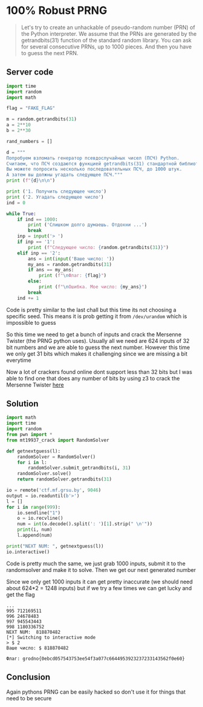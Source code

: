 # 100% Robust PRNG
> Let's try to create an unhackable of pseudo-random number (PRN) of the Python interpreter. We assume that the PRNs are generated by the getrandbits(31) function of the standard random library. You can ask for several consecutive PRNs, up to 1000 pieces. And then you have to guess the next PRN.

## Server code
```python
import time
import random
import math

flag = "FAKE_FLAG"

m = random.getrandbits(31)
a = 2**10
b = 2**30

rand_numbers = []

d = """
Попробуем взломать генератор псевдослучайных чисел (ПСЧ) Python.
Считаем, что ПСЧ создаются функцией getrandbits(31) стандартной библиотеки random. 
Вы можете попросить несколько последовательных ПСЧ, до 1000 штук.
А затем вы должны угадать следующее ПСЧ."""
print (f"{d}\n\n")

print ('1. Получить следующее число')
print ('2. Угадать следующее число')
ind = 0

while True:
    if ind == 1000:
        print ('Слишком долго думаешь. Отдохни ...')
        break
    inp = input('> ')
    if inp == '1':
        print (f"Следующее число: {random.getrandbits(31)}")
    elif inp == '2':
        ans = int(input('Ваше число: '))
        my_ans = random.getrandbits(31)
        if ans == my_ans:
            print (f"\nФлаг: {flag}")
        else:
            print (f"\nОшибка. Мое число: {my_ans}")
        break
    ind += 1
```

Code is pretty similar to the last chall but this time its not choosing a specific seed. This means it is prob getting it from `/dev/urandom` which is impossible to guess

So this time we need to get a bunch of inputs and crack the Mersenne Twister (the PRNG python uses). Usually all we need are 624 inputs of 32 bit numbers and we are able to guess the next number. However this time we only get 31 bits which makes it challenging since we are missing a bit everytime

Now a lot of crackers found online dont support less than 32 bits but I was able to find one that does any number of bits by using z3 to crack the Mersenne Twister [here](https://github.com/Mistsuu/randcracks)

## Solution

```python
import math
import time
import random
from pwn import *
from mt19937_crack import RandomSolver

def getnextguess(l):
    randomSolver = RandomSolver()
    for i in l:
        randomSolver.submit_getrandbits(i, 31)
    randomSolver.solve()
    return randomSolver.getrandbits(31)

io = remote('ctf.mf.grsu.by', 9046)
output = io.readuntil(b'>')
l = []
for i in range(999):
    io.sendline("1")
    o = io.recvline()
    num = int(o.decode().split(': ')[1].strip(" \n'"))
    print(i, num)
    l.append(num)

print("NEXT NUM: ", getnextguess(l))
io.interactive()
```

Code is pretty much the same, we just grab 1000 inputs, submit it to the randomsolver and make it to solve. Then we get our next generated number

Since we only get 1000 inputs it can get pretty inaccurate (we should need about 624*2 = 1248 inputs) but if we try a few times we can get lucky and get the flag

```
...
995 712169511
996 24678483
997 945543443
998 1180336752
NEXT NUM:  818870482
[*] Switching to interactive mode
> $ 2
Ваше число: $ 818870482

Флаг: grodno{0ebcd057543753ee54f3a077c6644953923237233143562f0e60}
```


## Conclusion

Again pythons PRNG can be easily hacked so don't use it for things that need to be secure
